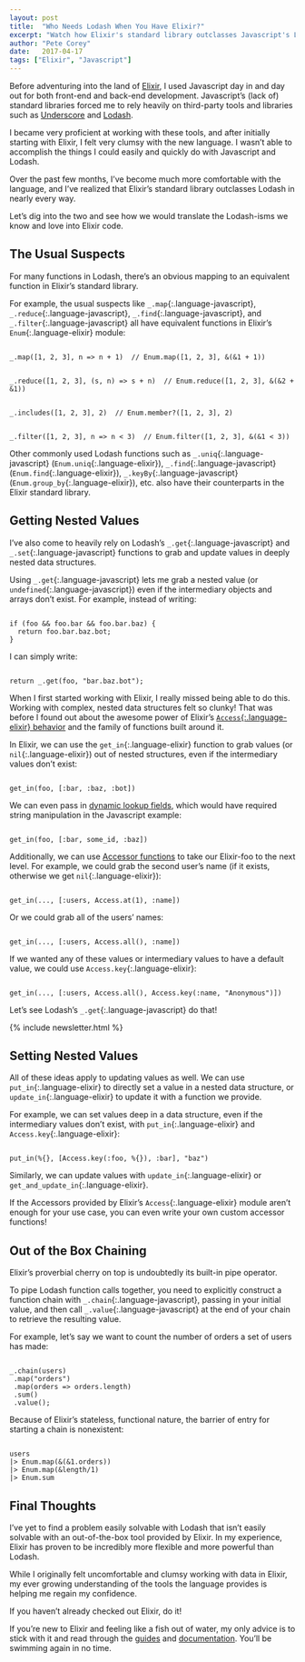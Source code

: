 ```yaml
---
layout: post
title:  "Who Needs Lodash When You Have Elixir?"
excerpt: "Watch how Elixir's standard library outclasses Javascript's Lodash in day-to-day tasks."
author: "Pete Corey"
date:   2017-04-17
tags: ["Elixir", "Javascript"]
---
```


Before adventuring into the land of [Elixir](http://elixir-lang.org/), I used Javascript day in and day out for both front-end and back-end development. Javascript’s (lack of) standard libraries forced me to rely heavily on third-party tools and libraries such as [Underscore](http://underscorejs.org/) and [Lodash](https://lodash.com/).

I became very proficient at working with these tools, and after initially starting with Elixir, I felt very clumsy with the new language. I wasn’t able to accomplish the things I could easily and quickly do with Javascript and Lodash.

Over the past few months, I’ve become much more comfortable with the language, and I’ve realized that Elixir’s standard library outclasses Lodash in nearly every way.

Let’s dig into the two and see how we would translate the Lodash-isms we know and love into Elixir code.

## The Usual Suspects

For many functions in Lodash, there’s an obvious mapping to an equivalent function in Elixir’s standard library.

For example, the usual suspects like `_.map`{:.language-javascript}, `_.reduce`{:.language-javascript}, `_.find`{:.language-javascript}, and `_.filter`{:.language-javascript} all have equivalent functions in Elixir’s `Enum`{:.language-elixir} module:

<pre class='language-javascript'><code class='language-javascript'>
_.map([1, 2, 3], n => n + 1)  // Enum.map([1, 2, 3], &(&1 + 1))
</code></pre>

<pre class='language-javascript'><code class='language-javascript'>
_.reduce([1, 2, 3], (s, n) => s + n)  // Enum.reduce([1, 2, 3], &(&2 + &1))
</code></pre>

<pre class='language-javascript'><code class='language-javascript'>
_.includes([1, 2, 3], 2)  // Enum.member?([1, 2, 3], 2)
</code></pre>

<pre class='language-javascript'><code class='language-javascript'>
_.filter([1, 2, 3], n => n < 3)  // Enum.filter([1, 2, 3], &(&1 < 3))
</code></pre>

Other commonly used Lodash functions such as `_.uniq`{:.language-javascript} (`Enum.uniq`{:.language-elixir}), `_.find`{:.language-javascript} (`Enum.find`{:.language-elixir}), `_.keyBy`{:.language-javascript} (`Enum.group_by`{:.language-elixir}), etc. also have their counterparts in the Elixir standard library.

## Getting Nested Values

I’ve also come to heavily rely on Lodash’s `_.get`{:.language-javascript} and `_.set`{:.language-javascript} functions to grab and update values in deeply nested data structures.

Using `_.get`{:.language-javascript} lets me grab a nested value (or `undefined`{:.language-javascript}) even if the intermediary objects and arrays don’t exist. For example, instead of writing:

<pre class='language-javascript'><code class='language-javascript'>
if (foo && foo.bar && foo.bar.baz) {
  return foo.bar.baz.bot;
}
</code></pre>

I can simply write:

<pre class='language-elixir'><code class='language-elixir'>
return _.get(foo, "bar.baz.bot");
</code></pre>

When I first started working with Elixir, I really missed being able to do this. Working with complex, nested data structures felt so clunky! That was before I found out about the awesome power of Elixir’s [`Access`{:.language-elixir} behavior](https://hexdocs.pm/elixir/master/Access.html) and the family of functions built around it.

In Elixir, we can use the `get_in`{:.language-elixir} function to grab values (or `nil`{:.language-elixir}) out of nested structures, even if the intermediary values don’t exist:

<pre class='language-elixir'><code class='language-elixir'>
get_in(foo, [:bar, :baz, :bot])
</code></pre>

We can even pass in [dynamic lookup fields](https://hexdocs.pm/elixir/master/Access.html#module-dynamic-lookups), which would have required string manipulation in the Javascript example:

<pre class='language-elixir'><code class='language-elixir'>
get_in(foo, [:bar, some_id, :baz])
</code></pre>

Additionally, we can use [Accessor functions](https://hexdocs.pm/elixir/master/Access.html#module-accessors) to take our Elixir-foo to the next level. For example, we could grab the second user’s name (if it exists, otherwise we get `nil`{:.language-elixir}):

<pre class='language-elixir'><code class='language-elixir'>
get_in(..., [:users, Access.at(1), :name])
</code></pre>

Or we could grab all of the users’ names:

<pre class='language-elixir'><code class='language-elixir'>
get_in(..., [:users, Access.all(), :name])
</code></pre>

If we wanted any of these values or intermediary values to have a default value, we could use `Access.key`{:.language-elixir}:

<pre class='language-elixir'><code class='language-elixir'>
get_in(..., [:users, Access.all(), Access.key(:name, "Anonymous")])
</code></pre>

Let’s see Lodash’s `_.get`{:.language-javascript} do that!

{% include newsletter.html %}

## Setting Nested Values

All of these ideas apply to updating values as well. We can use `put_in`{:.language-elixir} to directly set a value in a nested data structure, or `update_in`{:.language-elixir} to update it with a function we provide.

For example, we can set values deep in a data structure, even if the intermediary values don’t exist, with `put_in`{:.language-elixir} and `Access.key`{:.language-elixir}:

<pre class='language-elixir'><code class='language-elixir'>
put_in(%{}, [Access.key(:foo, %{}), :bar], "baz")
</code></pre>

Similarly, we can update values with `update_in`{:.language-elixir} or `get_and_update_in`{:.language-elixir}.

If the Accessors provided by Elixir’s `Access`{:.language-elixir} module aren’t enough for your use case, you can even write your own custom accessor functions!

## Out of the Box Chaining

Elixir’s proverbial cherry on top is undoubtedly its built-in pipe operator.

To pipe Lodash function calls together, you need to explicitly construct a function chain with `_.chain`{:.language-javascript}, passing in your initial value, and then call `_.value`{:.language-javascript} at the end of your chain to retrieve the resulting value.

For example, let’s say we want to count the number of orders a set of users has made:

<pre class='language-javascript'><code class='language-javascript'>
_.chain(users)
 .map("orders")
 .map(orders => orders.length)
 .sum()
 .value();
</code></pre>

Because of Elixir’s stateless, functional nature, the barrier of entry for starting a chain is nonexistent:

<pre class='language-elixir'><code class='language-elixir'>
users
|> Enum.map(&(&1.orders))
|> Enum.map(&length/1)
|> Enum.sum
</code></pre>

## Final Thoughts

I’ve yet to find a problem easily solvable with Lodash that isn’t easily solvable with an out-of-the-box tool provided by Elixir. In my experience, Elixir has proven to be incredibly more flexible and more powerful than Lodash.

While I originally felt uncomfortable and clumsy working with data in Elixir, my ever growing understanding of the tools the language provides is helping me regain my confidence.

If you haven’t already checked out Elixir, do it!

If you’re new to Elixir and feeling like a fish out of water, my only advice is to stick with it and read through the [guides](http://elixir-lang.org/getting-started/introduction.html) and [documentation](http://elixir-lang.org/docs.html). You’ll be swimming again in no time.
